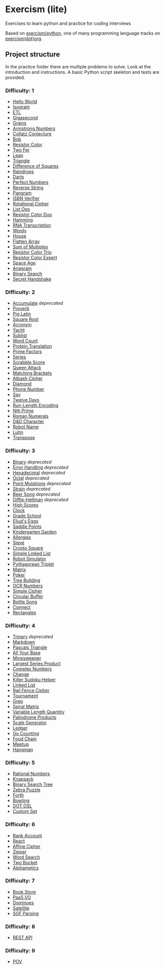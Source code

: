# Exercism (lite)

Exercises to learn python and practice for coding interviews

Based on [exercism/python](https://github.com/exercism/python), one of many programming language tracks on [exercism(dot)org](https://exercism.org/).

## Project structure

In the practice folder there are multiple problems to solve.
Look at the introduction and instructions.
A basic Python script skeleton and tests are provided.

### Difficulty: 1

- [Hello World](practice/hello-world)
- [Isogram](practice/isogram)
- [ETL](practice/etl)
- [Gigasecond](practice/gigasecond)
- [Grains](practice/grains)
- [Armstrong Numbers](practice/armstrong-numbers)
- [Collatz Conjecture](practice/collatz-conjecture)
- [Bob](practice/bob)
- [Resistor Color](practice/resistor-color)
- [Two Fer](practice/two-fer)
- [Leap](practice/leap)
- [Triangle](practice/triangle)
- [Difference of Squares](practice/difference-of-squares)
- [Raindrops](practice/raindrops)
- [Darts](practice/darts)
- [Perfect Numbers](practice/perfect-numbers)
- [Reverse String](practice/reverse-string)
- [Pangram](practice/pangram)
- [ISBN Verifier](practice/isbn-verifier)
- [Rotational Cipher](practice/rotational-cipher)
- [List Ops](practice/list-ops)
- [Resistor Color Duo](practice/resistor-color-duo)
- [Hamming](practice/hamming)
- [RNA Transcription](practice/rna-transcription)
- [Wordy](practice/wordy)
- [House](practice/house)
- [Flatten Array](practice/flatten-array)
- [Sum of Multiples](practice/sum-of-multiples)
- [Resistor Color Trio](practice/resistor-color-trio)
- [Resistor Color Expert](practice/resistor-color-expert)
- [Space Age](practice/space-age)
- [Anagram](practice/anagram)
- [Binary Search](practice/binary-search)
- [Secret Handshake](practice/secret-handshake)

### Difficulty: 2

- [Accumulate](practice/accumulate) *deprecated*
- [Proverb](practice/proverb)
- [Pig Latin](practice/pig-latin)
- [Square Root](practice/square-root)
- [Acronym](practice/acronym)
- [Yacht](practice/yacht)
- [Sublist](practice/sublist)
- [Word Count](practice/word-count)
- [Protein Translation](practice/protein-translation)
- [Prime Factors](practice/prime-factors)
- [Series](practice/series)
- [Scrabble Score](practice/scrabble-score)
- [Queen Attack](practice/queen-attack)
- [Matching Brackets](practice/matching-brackets)
- [Atbash Cipher](practice/atbash-cipher)
- [Diamond](practice/diamond)
- [Phone Number](practice/phone-number)
- [Say](practice/say)
- [Twelve Days](practice/twelve-days)
- [Run-Length Encoding](practice/run-length-encoding)
- [Nth Prime](practice/nth-prime)
- [Roman Numerals](practice/roman-numerals)
- [D&D Character](practice/dnd-character)
- [Robot Name](practice/robot-name)
- [Luhn](practice/luhn)
- [Transpose](practice/transpose)

### Difficulty: 3

- [Binary](practice/binary) *deprecated*
- [Error Handling](practice/error-handling) *deprecated*
- [Hexadecimal](practice/hexadecimal) *deprecated*
- [Octal](practice/octal) *deprecated*
- [Point Mutations](practice/point-mutations) *deprecated*
- [Strain](practice/strain) *deprecated*
- [Beer Song](practice/beer-song) *deprecated*
- [Diffie-Hellman](practice/diffie-hellman) *deprecated*
- [High Scores](practice/high-scores)
- [Clock](practice/clock)
- [Grade School](practice/grade-school)
- [Eliud's Eggs](practice/eliuds-eggs)
- [Saddle Points](practice/saddle-points)
- [Kindergarten Garden](practice/kindergarten-garden)
- [Allergies](practice/allergies)
- [Sieve](practice/sieve)
- [Crypto Square](practice/crypto-square)
- [Simple Linked List](practice/simple-linked-list)
- [Robot Simulator](practice/robot-simulator)
- [Pythagorean Triplet](practice/pythagorean-triplet)
- [Matrix](practice/matrix)
- [Poker](practice/poker)
- [Tree Building](practice/tree-building)
- [OCR Numbers](practice/ocr-numbers)
- [Simple Cipher](practice/simple-cipher)
- [Circular Buffer](practice/circular-buffer)
- [Bottle Song](practice/bottle-song)
- [Connect](practice/connect)
- [Rectangles](practice/rectangles)

### Difficulty: 4

- [Trinary](practice/trinary) *deprecated*
- [Markdown](practice/markdown)
- [Pascals Triangle](practice/pascals-triangle)
- [All Your Base](practice/all-your-base)
- [Minesweeper](practice/minesweeper)
- [Largest Series Product](practice/largest-series-product)
- [Complex Numbers](practice/complex-numbers)
- [Change](practice/change)
- [Killer Sudoku Helper](practice/killer-sudoku-helper)
- [Linked List](practice/linked-list)
- [Rail Fence Cipher](practice/rail-fence-cipher)
- [Tournament](practice/tournament)
- [Grep](practice/grep)
- [Spiral Matrix](practice/spiral-matrix)
- [Variable Length Quantity](practice/variable-length-quantity)
- [Palindrome Products](practice/palindrome-products)
- [Scale Generator](practice/scale-generator)
- [Ledger](practice/ledger)
- [Go Counting](practice/go-counting)
- [Food Chain](practice/food-chain)
- [Meetup](practice/meetup)
- [Hangman](practice/hangman)

### Difficulty: 5

- [Rational Numbers](practice/rational-numbers)
- [Knapsack](practice/knapsack)
- [Binary Search Tree](practice/binary-search-tree)
- [Zebra Puzzle](practice/zebra-puzzle)
- [Forth](practice/forth)
- [Bowling](practice/bowling)
- [DOT DSL](practice/dot-dsl)
- [Custom Set](practice/custom-set)

### Difficulty: 6

- [Bank Account](practice/bank-account)
- [React](practice/react)
- [Affine Cipher](practice/affine-cipher)
- [Zipper](practice/zipper)
- [Word Search](practice/word-search)
- [Two Bucket](practice/two-bucket)
- [Alphametics](practice/alphametics)

### Difficulty: 7

- [Book Store](practice/book-store)
- [PaaS I/O](practice/paasio)
- [Dominoes](practice/dominoes)
- [Satellite](practice/satellite)
- [SGF Parsing](practice/sgf-parsing)

### Difficulty: 8

- [REST API](practice/rest-api)

### Difficulty: 9

- [POV](practice/pov)
